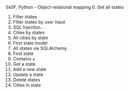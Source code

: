 0x0F. Python - Object-relational mapping
0. Get all states
1. Filter states
2. Filter states by user input
3. SQL Injection...
4. Cities by states
5. All cities by state
6. First state model
7. All states via SQLAlchemy
8. First state
9. Contains `a`
10. Get a state
11. Add a new state
12. Update a state
13. Delete states
14. Cities in state
